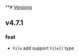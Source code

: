 **# [Versions](https://github.com/Tracktor/design-system/releases)

## v4.7.1

###  feat
-  `File` add support `File[]` type
